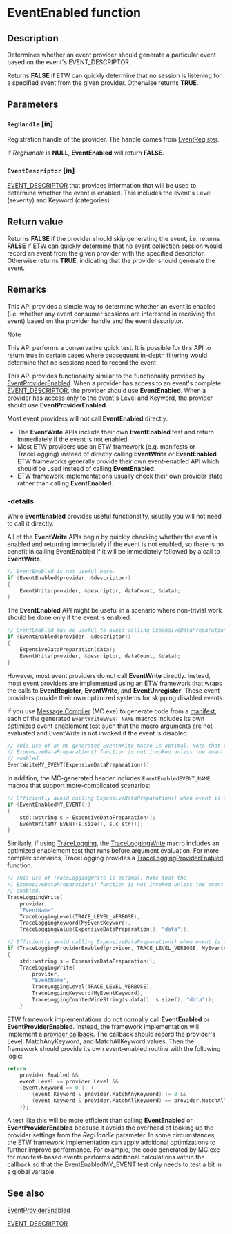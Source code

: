 # EventEnabled function

## Description

Determines whether an event provider should generate a particular event based on
the event's EVENT_DESCRIPTOR.

Returns **FALSE** if ETW can quickly determine that no session is listening for
a specified event from the given provider. Otherwise returns **TRUE**.

## Parameters

### `RegHandle` [in]

Registration handle of the provider. The handle comes from
[EventRegister](https://learn.microsoft.com/windows/desktop/api/evntprov/nf-evntprov-eventregister).

If _RegHandle_ is **NULL**, **EventEnabled** will return **FALSE**.

### `EventDescriptor` [in]

[EVENT_DESCRIPTOR](https://learn.microsoft.com/windows/desktop/api/evntprov/ns-evntprov-event_descriptor)
that provides information that will be used to determine whether the event is
enabled. This includes the event's Level (severity) and Keyword (categories).

## Return value

Returns **FALSE** if the provider should skip generating the event, i.e. returns
**FALSE** if ETW can quickly determine that no event collection session would
record an event from the given provider with the specified descriptor. Otherwise
returns **TRUE**, indicating that the provider should generate the event.

## Remarks

This API provides a simple way to determine whether an event is enabled (i.e.
whether any event consumer sessions are interested in receiving the event) based
on the provider handle and the event descriptor.

> [!Note]
> This API performs a conservative quick test. It is possible for this
> API to return true in certain cases where subsequent in-depth filtering would
> determine that no sessions need to record the event.

This API provides functionality similar to the functionality provided by
[EventProviderEnabled](https://learn.microsoft.com/windows/desktop/api/evntprov/nf-evntprov-eventproviderenabled).
When a provider has access to an event's complete
[EVENT_DESCRIPTOR](https://learn.microsoft.com/windows/desktop/api/evntprov/ns-evntprov-event_descriptor),
the provider should use **EventEnabled**. When a provider has access only to the
event's Level and Keyword, the provider should use **EventProviderEnabled**.

Most event providers will not call **EventEnabled** directly:

- The **EventWrite** APIs include their own **EventEnabled** test and return
immediately if the event is not enabled.
- Most ETW providers use an ETW framework (e.g. manifests or TraceLogging)
instead of directly calling **EventWrite** or **EventEnabled**. ETW frameworks
generally provide their own event-enabled API which should be used instead of
calling **EventEnabled**.
- ETW framework implementations usually check their own provider state rather
than calling **EventEnabled**.

### -details

While **EventEnabled** provides useful functionality, usually you will not need
to call it directly.

All of the **EventWrite** APIs begin by quickly checking whether the event is
enabled and returning immediately if the event is not enabled, so there is no
benefit in calling EventEnabled if it will be immediately followed by a call to
**EventWrite**.

```c
// EventEnabled is not useful here.
if (EventEnabled(provider, &descriptor))
{
    EventWrite(provider, &descriptor, dataCount, &data);
}
```

The **EventEnabled** API might be useful in a scenario where non-trivial work
should be done only if the event is enabled:

```c
// EventEnabled may be useful to avoid calling ExpensiveDataPreparation().
if (EventEnabled(provider, &descriptor))
{
    ExpensiveDataPreparation(data);
    EventWrite(provider, &descriptor, dataCount, &data);
}
```

However, most event providers do not call **EventWrite** directly. Instead, most
event providers are implemented using an ETW framework that wraps the calls to
**EventRegister**, **EventWrite**, and **EventUnregister**. These event
providers provide their own optimized systems for skipping disabled events.

If you use [Message Compiler](https://learn.microsoft.com/windows/win32/wes/message-compiler--mc-exe-)
(MC.exe) to generate code from a
[manifest](https://learn.microsoft.com/windows/win32/etw/writing-manifest-based-events), each of the
generated `EventWriteEVENT_NAME` macros includes its own optimized event
enablement test such that the macro arguments are not evaluated and EventWrite
is not invoked if the event is disabled.

```c
// This use of an MC-generated EventWrite macro is optimal. Note that the
// ExpensiveDataPreparation() function is not invoked unless the event is
// enabled.
EventWriteMY_EVENT(ExpensiveDataPreparation());
```

In addition, the MC-generated header includes `EventEnabledEVENT_NAME` macros
that support more-complicated scenarios:

```c
// Efficiently avoid calling ExpensiveDataPreparation() when event is disabled.
if (EventEnabledMY_EVENT())
{
    std::wstring s = ExpensiveDataPreparation();
    EventWriteMY_EVENT(s.size(), s.c_str());
}
```

Similarly, if using
[TraceLogging](https://learn.microsoft.com/windows/win32/tracelogging/trace-logging-portal), the
[TraceLoggingWrite](https://docs.microsoft.com/windows/win32/api/traceloggingprovider/nf-traceloggingprovider-traceloggingwrite)
macro includes an optimized enablement test that runs before argument
evaluation. For more-complex scenarios, TraceLogging provides a
[TraceLoggingProviderEnabled](https://docs.microsoft.com/windows/win32/api/traceloggingprovider/nf-traceloggingprovider-traceloggingproviderenabled)
function.

```c
// This use of TraceLoggingWrite is optimal. Note that the
// ExpensiveDataPreparation() function is not invoked unless the event is
// enabled.
TraceLoggingWrite(
    provider,
    "EventName",
    TraceLoggingLevel(TRACE_LEVEL_VERBOSE),
    TraceLoggingKeyword(MyEventKeyword),
    TraceLoggingValue(ExpensiveDataPreparation(), "data"));

// Efficiently avoid calling ExpensiveDataPreparation() when event is disabled.
if (TraceLoggingProviderEnabled(provider, TRACE_LEVEL_VERBOSE, MyEventKeyword))
{
    std::wstring s = ExpensiveDataPreparation();
    TraceLoggingWrite(
        provider,
        "EventName",
        TraceLoggingLevel(TRACE_LEVEL_VERBOSE),
        TraceLoggingKeyword(MyEventKeyword),
        TraceLoggingCountedWideString(s.data(), s.size(), "data"));
    }
```

ETW framework implementations do not normally call **EventEnabled** or
**EventProviderEnabled**. Instead, the framework implementation will implement a
[provider callback](https://learn.microsoft.com/windows/win32/api/evntprov/nc-evntprov-penablecallback). The callback should record
the provider's Level, MatchAnyKeyword, and MatchAllKeyword values. Then the
framework should provide its own event-enabled routine with the following logic:

```c
return
    provider.Enabled &&
    event.Level <= provider.Level &&
    (event.Keyword == 0 || (
        (event.Keyword & provider.MatchAnyKeyword) != 0 &&
        (event.Keyword & provider.MatchAllKeyword) == provider.MatchAllKeyword
    ));
```

A test like this will be more efficient than calling **EventEnabled** or
**EventProviderEnabled** because it avoids the overhead of looking up the
provider settings from the _RegHandle_ parameter. In some circumstances, the ETW
framework implementation can apply additional optimizations to further improve
performance. For example, the code generated by MC.exe for manifest-based events
performs additional calculations within the callback so that the
EventEnabledMY_EVENT test only needs to test a bit in a global variable.

## See also

[EventProviderEnabled](https://learn.microsoft.com/windows/desktop/api/evntprov/nf-evntprov-eventproviderenabled)

[EVENT_DESCRIPTOR](https://learn.microsoft.com/windows/desktop/api/evntprov/ns-evntprov-event_descriptor)